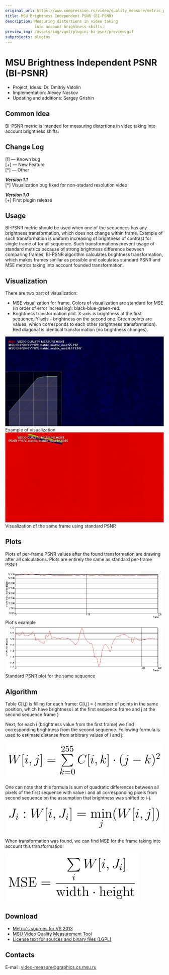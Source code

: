 ```yaml
---
original_url: https://www.compression.ru/video/quality_measure/metric_plugins/bi-psnr_en.htm
title: MSU Brightness Independent PSNR (BI-PSNR)
description: Measuring distortions in video taking
             into account brightness shifts.
preview_img: /assets/img/vqmt/plugins-bi-psnr/preview.gif
subprojects: plugins
---
```


# MSU Brightness Independent PSNR (BI-PSNR)

* Project, Ideas: Dr. Dmitriy Vatolin
* Implementation: Alexey Noskov
* Updating and additions: Sergey Grishin

## Common idea

BI-PSNR metric is intended for measuring distortions in video taking
into account brightness shifts.

## Change Log

\[!\] — Known bug  
\[+\] — New Feature  
\[\*\] — Other

***Version 1.1***  
\[\*\] Visualization bug fixed for non-stadard resolution video

***Version 1.0***  
\[+\] First plugin release

## Usage

BI-PSNR metric should be used when one of the sequences has any
brightness transformation, which does not change within frame. Example
of such transformation is uniform increasing of brightness of contrast
for single frame of for all sequence. Such transformations prevent usage
of standard metrics because of strong brightness difference between
comparing frames. BI-PSNR algorithm calculates brightness
transformation, which makes frames similar as possible and calculates
standard PSNR and MSE metrics taking into account founded
transformation.

## Visualization

There are two part of visualization:

-   MSE visualization for frame. Colors of visualization are standard
    for MSE (in order of error increasing): black-blue-green-red.
-   Brightness transformation plot. X-axis is brightness at the first
    sequence, Y-axis - brightness on the second one. Green points are
    values, which corresponds to each other (brightness transformation).
    Red diagonal is identical transformation (no brightness changes).

<div class="center">
<div>
<img src="/assets/img/vqmt/plugins-bi-psnr/bi-psnr_vis.gif" alt="Example of
visualization "><br/>
Example of visualization
</div>
</div>


<div class="center">
<div>
<img src="/assets/img/vqmt/plugins-bi-psnr/bi-psnr_vis_std.gif" alt="Visualization of the same frame using standard
PSNR "><br/>
Visualization of the same frame using standard PSNR
</div>
</div>


## Plots

Plots of per-frame PSNR values after the found transformation are
drawing after all calculations. Plots are entirely the same as standard
per-frame PSNR

<div class="center">
<div>
<img src="/assets/img/vqmt/plugins-bi-psnr/bi-psnr_graph.png" alt="Plot's
example "><br/>
Plot's example
</div>
</div>


<div class="center">
<div>
<img src="/assets/img/vqmt/plugins-bi-psnr/bi-psnr_graph_std.gif" alt="Standard PSNR plot for the same
sequence "><br/>
Standard PSNR plot for the same sequence
</div>
</div>


## Algorithm

Table C\[i,j\] is filling for each frame: C\[i,j\] = { number of points
in the same position, which have brightness <span class="var">i</span>
at the first sequence frame and <span class="var">j</span> at the second
sequence frame }

Next, for each <span class="var">i</span> (brightness value from the
first frame) we find corresponding brightness from the second sequence.
Following formula is used to estimate distanse from arbitrary values of
<span class="var">i</span> and <span class="var">j</span>:

<div class="center">
<div>
<img src="/assets/img/vqmt/plugins-bi-psnr/bi-psnr_w.svg">
</div>
</div>

One can note that this formula is sum of quadratic differences between
all pixels of the first sequence with value <span class="var">i</span>
and all corresponding pixels from second sequence on the assumption that
brightness was shifted to <span class="var">i-j</span>.

<div class="center">
<div>
<img src="/assets/img/vqmt/plugins-bi-psnr/bi-psnr_ji.svg">
</div>
</div>

When transformation was found, we can find MSE for the frame taking into
account this transformation:

<div class="center">
<div>
<img src="/assets/img/vqmt/plugins-bi-psnr/bi-psnr_mse.svg">
</div>
</div>

## Download

-   [Metric's sources for VS
    2013](http://compression.ru/video/quality_measure/metric_plugins/files/bi-psnr_src.zip)
-   [MSU Video Quality Measurement
    Tool](/vqmt/download.html#start)
-   [License text for sources and binary files
    (LGPL)](http://www.gnu.org/licenses/lgpl.html)

## Contacts

E-mail: <video-measure@graphics.cs.msu.ru>



